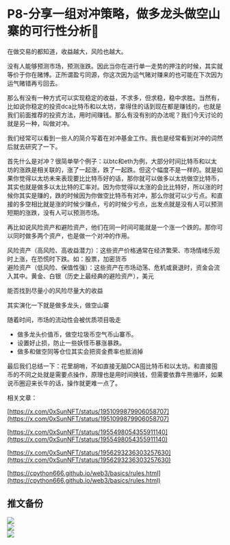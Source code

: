 # P8-分享一组对冲策略，做多龙头做空山寨的可行性分析🧐

在做交易的都知道，收益越大，风险也越大。

没有人能够预测市场，预测涨跌。因此当你在进行单一走势的押注的时候，其实就等价于你在赌博。正所谓盈亏同源，你这次因为运气赌对赚来的也可能在下次因为运气赌错再亏回去。

那么有没有一种方式可以实现稳定的收益，不求多，但求稳，稳中求胜。当然有，比如说你稳定的投资dca比特币和以太坊，拿得住的话到现在都是赚钱的，也就是我们前面推荐的投资方法，用时间赚钱。那么有没有别的办法呢？我们今天讨论的就是另一种，叫做对冲。

我们经常可以看到一些人的简介写着在对冲基金工作。我也是经常看到对冲的词然后就去研究了一下。

首先什么是对冲？很简单举个例子：以btc和eth为例，大部分时间比特币和以太坊的涨跌是相关联的，涨了一起涨，跌了一起跌。但这个幅度不是一样的。就是如果你觉得以太坊未来表现要比比特币好的话，那你就可以做多以太坊做空比特币，其实也就是做多以太比特的汇率对。因为你觉得以太涨的会比比特好，所以涨的时候你其实是赚的，跌的时候因为你做空比特币有对冲，那么你就可以少亏点。和直接的多空相比就是涨的时候少赚点，亏的时候少亏点，出发点就是没有人可以预测短期的涨跌，没有人可以预测市场。

再比如说风险资产和避险资产，他们在同一时间可能就是一个涨一个跌的。那你可以同时做多两个资产，也是做一个对冲的作用。

风险资产（高风险、高收益潜力）：这些资产价格通常在经济繁荣、市场情绪乐观时上涨，在恐慌时下跌。如：股票，加密货币  
避险资产（低风险、保值性强）：这些资产在市场动荡、危机或衰退时，资金会流入其中。黄金、白银（历史上最经典的避险资产），美元

能否找到尽量小的风险尽量大的收益

其实演化一下就是做多龙头，做空山寨

随着时间，市场的流动性会被优质项目吸走

+ 做多龙头价值币，做空垃圾币空气币山寨币。
+ 设置好止损，防止一些妖怪币暴涨暴跌。
+ 做多和做空同等仓位其实会把资金费率也抵消掉

最后我们总结一下：花里胡哨，不如直接无脑DCA囤比特币和以太坊。和直接囤币的不同之处就是需要点操作，原理也是用时间换钱，但需要依靠牛熊循环，如果说币圈迎来长牛的话，操作就更难一点了。

相关文章：

[https://x.com/0xSunNFT/status/1951099879906058707](https://x.com/0xSunNFT/status/1951099879906058707)

[https://x.com/0xSunNFT/status/1955498054355911140](https://x.com/0xSunNFT/status/1955498054355911140)

[https://x.com/0xSunNFT/status/1956293236303257630](https://x.com/0xSunNFT/status/1956293236303257630)

[https://cpython666.github.io/web3/basics/rules.html](https://cpython666.github.io/web3/basics/rules.html)


## 推文备份
![](/imgs/web3/long-eth-short-alts-1.png)  
![](/imgs/web3/long-eth-short-alts-2.png)  
![](/imgs/web3/long-eth-short-alts-3.png)  
